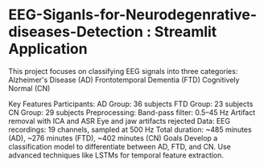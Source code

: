 # EEG-Siganls-for-Neurodegenrative-diseases-Detection : Streamlit Application
This project focuses on classifying EEG signals into three categories:  Alzheimer's Disease (AD) Frontotemporal Dementia (FTD) Cognitively Normal (CN)

Key Features
Participants:
AD Group: 36 subjects
FTD Group: 23 subjects
CN Group: 29 subjects
Preprocessing:
Band-pass filter: 0.5–45 Hz
Artifact removal with ICA and ASR
Eye and jaw artifacts rejected
Data:
EEG recordings: 19 channels, sampled at 500 Hz
Total duration: ~485 minutes (AD), ~276 minutes (FTD), ~402 minutes (CN)
Goals
Develop a classification model to differentiate between AD, FTD, and CN.
Use advanced techniques like LSTMs for temporal feature extraction.

